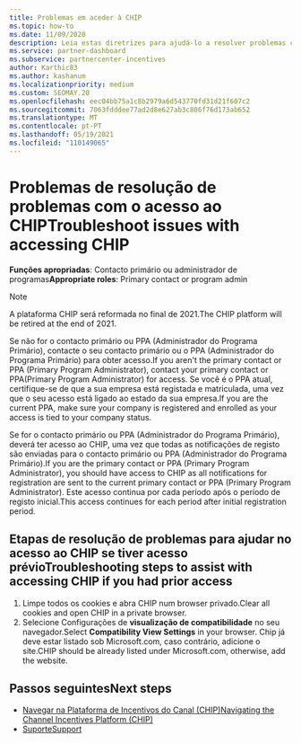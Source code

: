 ```yaml
---
title: Problemas em aceder à CHIP
ms.topic: how-to
ms.date: 11/09/2020
description: Leia estas diretrizes para ajudá-lo a resolver problemas com a utilização da ferramenta Channel Incentives Platform (CHIP).
ms.service: partner-dashboard
ms.subservice: partnercenter-incentives
author: Karthic83
ms.author: kashanum
ms.localizationpriority: medium
ms.custom: SEOMAY.20
ms.openlocfilehash: eec04bb75a1c8b2979a6d543770fd31d21f607c2
ms.sourcegitcommit: 7063fdddee77ad2d8e627ab3c806f76d173ab652
ms.translationtype: MT
ms.contentlocale: pt-PT
ms.lasthandoff: 05/19/2021
ms.locfileid: "110149065"
---
```

# <a name="troubleshoot-issues-with-accessing-chip"></a><span data-ttu-id="72d14-103">Problemas de resolução de problemas com o acesso ao CHIP</span><span class="sxs-lookup"><span data-stu-id="72d14-103">Troubleshoot issues with accessing CHIP</span></span>

<span data-ttu-id="72d14-104">**Funções apropriadas**: Contacto primário ou administrador de programas</span><span class="sxs-lookup"><span data-stu-id="72d14-104">**Appropriate roles**: Primary contact or program admin</span></span>

>[!NOTE]
><span data-ttu-id="72d14-105">A plataforma CHIP será reformada no final de 2021.</span><span class="sxs-lookup"><span data-stu-id="72d14-105">The CHIP platform will be retired at the end of 2021.</span></span>

<span data-ttu-id="72d14-106">Se não for o contacto primário ou PPA (Administrador do Programa Primário), contacte o seu contacto primário ou o PPA (Administrador do Programa Primário) para obter acesso.</span><span class="sxs-lookup"><span data-stu-id="72d14-106">If you aren't the primary contact or PPA (Primary Program Administrator), contact your primary contact or PPA(Primary Program Administrator) for access.</span></span> <span data-ttu-id="72d14-107">Se você é o PPA atual, certifique-se de que a sua empresa está registada e matriculada, uma vez que o seu acesso está ligado ao estado da sua empresa.</span><span class="sxs-lookup"><span data-stu-id="72d14-107">If you are the current PPA, make sure your company is registered and enrolled as your access is tied to your company status.</span></span>

<span data-ttu-id="72d14-108">Se for o contacto primário ou PPA (Administrador do Programa Primário), deverá ter acesso ao CHIP, uma vez que todas as notificações de registo são enviadas para o contacto primário ou PPA (Administrador do Programa Primário).</span><span class="sxs-lookup"><span data-stu-id="72d14-108">If you are the primary contact or PPA (Primary Program Administrator), you should have access to CHIP as all notifications for registration are sent to the current primary contact or PPA (Primary Program Administrator).</span></span> <span data-ttu-id="72d14-109">Este acesso continua por cada período após o período de registo inicial.</span><span class="sxs-lookup"><span data-stu-id="72d14-109">This access continues for each period after initial registration period.</span></span>

## <a name="troubleshooting-steps-to-assist-with-accessing-chip-if-you-had-prior-access"></a><span data-ttu-id="72d14-110">Etapas de resolução de problemas para ajudar no acesso ao CHIP se tiver acesso prévio</span><span class="sxs-lookup"><span data-stu-id="72d14-110">Troubleshooting steps to assist with accessing CHIP if you had prior access</span></span>

1. <span data-ttu-id="72d14-111">Limpe todos os cookies e abra CHIP num browser privado.</span><span class="sxs-lookup"><span data-stu-id="72d14-111">Clear all cookies and open CHIP in a private browser.</span></span>
1. <span data-ttu-id="72d14-112">Selecione Configurações de **visualização de compatibilidade** no seu navegador.</span><span class="sxs-lookup"><span data-stu-id="72d14-112">Select **Compatibility View Settings** in your browser.</span></span> <span data-ttu-id="72d14-113">Chip já deve estar listado sob Microsoft.com, caso contrário, adicione o site.</span><span class="sxs-lookup"><span data-stu-id="72d14-113">CHIP should be already listed under Microsoft.com, otherwise, add the website.</span></span>

## <a name="next-steps"></a><span data-ttu-id="72d14-114">Passos seguintes</span><span class="sxs-lookup"><span data-stu-id="72d14-114">Next steps</span></span>

- [<span data-ttu-id="72d14-115">Navegar na Plataforma de Incentivos do Canal (CHIP)</span><span class="sxs-lookup"><span data-stu-id="72d14-115">Navigating the Channel Incentives Platform (CHIP)</span></span>](chip-intro.md)
- [<span data-ttu-id="72d14-116">Suporte</span><span class="sxs-lookup"><span data-stu-id="72d14-116">Support</span></span>](report-problems-with-partner-center.md)